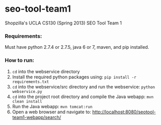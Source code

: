 seo-tool-team1
==============

Shopzilla's UCLA CS130 (Spring 2013) SEO Tool Team 1

### Requirements:

Must have python 2.7.4 or 2.7.5, java 6 or 7, maven, and pip installed.

### How to run:

1. `cd` into the webservice directory
2. Install the required python packages using: `pip install -r requirements.txt`
3. `cd` into the webservice/src directory and run the webservice: `python webservice.py`
4. `cd` into the project root directory and compile the Java webapp: `mvn clean install`
5. Run the Java webapp: `mvn tomcat:run`
6. Open a web browser and navigate to: [http://localhost:8080/seotool-team1-webapp/search/](http://localhost:8080/seotool-team1-webapp/search/)
